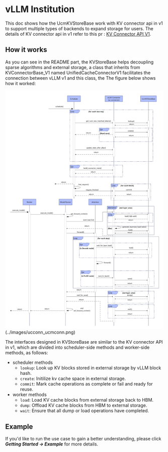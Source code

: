 # vLLM Institution
This doc shows how the UcmKVStoreBase work with KV connector api in v1 to support multiple types of backends to expand storage for users. The details of KV connector api in v1 refer to this pr : [KV Connector API V1](https://github.com/vllm-project/vllm/pull/15960).
## How it works
As you can see in the README part, the KVStoreBase helps decoupling sparse algorithms and external storage, a class that inherits from KVConnectorBase_V1 named UnifiedCacheConnectorV1 facilitates the connection between vLLM v1 and this class, the The figure below shows how it worked:

![uc_connector](../images/ucconn_ucmconn.png)(../images/ucconn_ucmconn.png)

The interfaces designed in KVStoreBase are similar to the KV connector API in v1, which are divided into scheduler-side methods and worker-side methods, as follows:
- scheduler methods
  - `lookup`: Look up KV blocks stored in external storage by vLLM block hash.
  - `create`: Initilize kv cache space in external storage.
  - `commit`: Mark cache operations as complete or fail and ready for reuse.
- worker methods
  - `load`: Load KV cache blocks from external storage back to HBM.
  - `dump`: Offload KV cache blocks from HBM to external storage.
  - `wait`: Ensure that all dump or load operations have completed.
  
## Example
If you'd like to run the use case to gain a better understanding, please click ***Getting Started -> Example*** for more details.